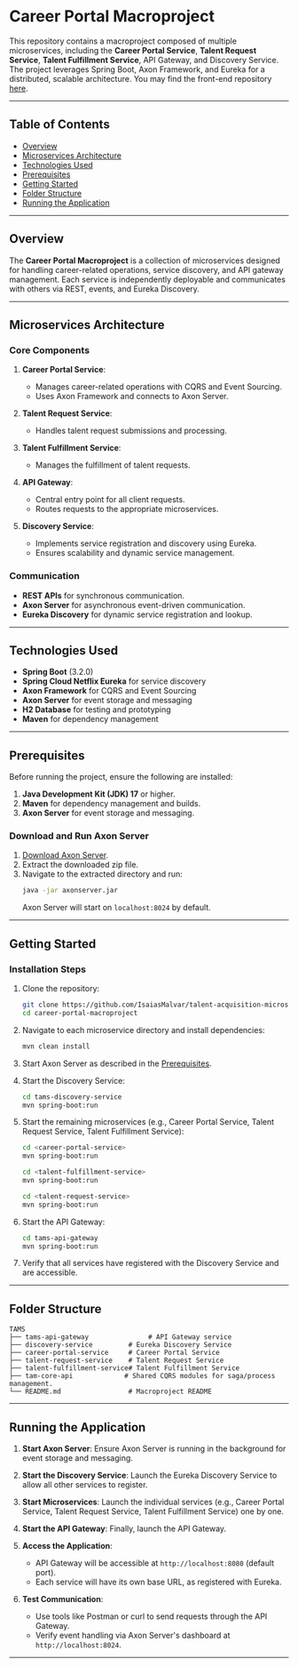 # Career Portal Macroproject

This repository contains a macroproject composed of multiple microservices, including the **Career Portal Service**, **Talent Request Service**, **Talent Fulfillment Service**, API Gateway, and Discovery Service. The project leverages Spring Boot, Axon Framework, and Eureka for a distributed, scalable architecture. You may find the front-end repository [here](https://github.com/IsaiasMalvar/talent-acquisition-front-end).

---

## Table of Contents

- [Overview](#overview)
- [Microservices Architecture](#microservices-architecture)
- [Technologies Used](#technologies-used)
- [Prerequisites](#prerequisites)
- [Getting Started](#getting-started)
- [Folder Structure](#folder-structure)
- [Running the Application](#running-the-application)

---

## Overview

The **Career Portal Macroproject** is a collection of microservices designed for handling career-related operations, service discovery, and API gateway management. Each service is independently deployable and communicates with others via REST, events, and Eureka Discovery.

---

## Microservices Architecture

### Core Components

1. **Career Portal Service**:
   - Manages career-related operations with CQRS and Event Sourcing.
   - Uses Axon Framework and connects to Axon Server.

2. **Talent Request Service**:
   - Handles talent request submissions and processing.

3. **Talent Fulfillment Service**:
   - Manages the fulfillment of talent requests.

4. **API Gateway**:
   - Central entry point for all client requests.
   - Routes requests to the appropriate microservices.

5. **Discovery Service**:
   - Implements service registration and discovery using Eureka.
   - Ensures scalability and dynamic service management.

### Communication

- **REST APIs** for synchronous communication.
- **Axon Server** for asynchronous event-driven communication.
- **Eureka Discovery** for dynamic service registration and lookup.

---

## Technologies Used

- **Spring Boot** (3.2.0)
- **Spring Cloud Netflix Eureka** for service discovery
- **Axon Framework** for CQRS and Event Sourcing
- **Axon Server** for event storage and messaging
- **H2 Database** for testing and prototyping
- **Maven** for dependency management

---

## Prerequisites

Before running the project, ensure the following are installed:

1. **Java Development Kit (JDK) 17** or higher.
2. **Maven** for dependency management and builds.
3. **Axon Server** for event storage and messaging.

### Download and Run Axon Server

1. [Download Axon Server](https://download.axoniq.io/axonserver/AxonServer.zip).
2. Extract the downloaded zip file.
3. Navigate to the extracted directory and run:
   ```bash
   java -jar axonserver.jar
   ```
   Axon Server will start on `localhost:8024` by default.

---

## Getting Started

### Installation Steps

1. Clone the repository:
   ```bash
   git clone https://github.com/IsaiasMalvar/talent-acquisition-microservices.git
   cd career-portal-macroproject
   ```

2. Navigate to each microservice directory and install dependencies:
   ```bash
   mvn clean install
   ```

3. Start Axon Server as described in the [Prerequisites](#prerequisites).

4. Start the Discovery Service:
   ```bash
   cd tams-discovery-service
   mvn spring-boot:run
   ```

5. Start the remaining microservices (e.g., Career Portal Service, Talent Request Service, Talent Fulfillment Service):
   
   ```bash
   cd <career-portal-service>
   mvn spring-boot:run
   ```
   ```bash
   cd <talent-fulfillment-service>
   mvn spring-boot:run
   ```
   ```bash
   cd <talent-request-service>
   mvn spring-boot:run
   ```

7. Start the API Gateway:
   ```bash
   cd tams-api-gateway
   mvn spring-boot:run
   ```

8. Verify that all services have registered with the Discovery Service and are accessible.

---

## Folder Structure

```
TAMS
├── tams-api-gateway               # API Gateway service
├── discovery-service         # Eureka Discovery Service
├── career-portal-service     # Career Portal Service
├── talent-request-service    # Talent Request Service
├── talent-fulfillment-service# Talent Fulfillment Service
├── tam-core-api             # Shared CQRS modules for saga/process management.
└── README.md                 # Macroproject README
```

---

## Running the Application

1. **Start Axon Server**: Ensure Axon Server is running in the background for event storage and messaging.

2. **Start the Discovery Service**: Launch the Eureka Discovery Service to allow all other services to register.

3. **Start Microservices**: Launch the individual services (e.g., Career Portal Service, Talent Request Service, Talent Fulfillment Service) one by one.

4. **Start the API Gateway**: Finally, launch the API Gateway.

5. **Access the Application**:
   - API Gateway will be accessible at `http://localhost:8080` (default port).
   - Each service will have its own base URL, as registered with Eureka.

6. **Test Communication**:
   - Use tools like Postman or curl to send requests through the API Gateway.
   - Verify event handling via Axon Server's dashboard at `http://localhost:8024`.

---

